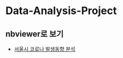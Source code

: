 # Data-Analysis-Project

## nbviewer로 보기 
* [서울시 코로나 발생동향 분석](https://nbviewer.jupyter.org/gist/octobre19/db4c2da190021006efe2d4caf24496b0)
